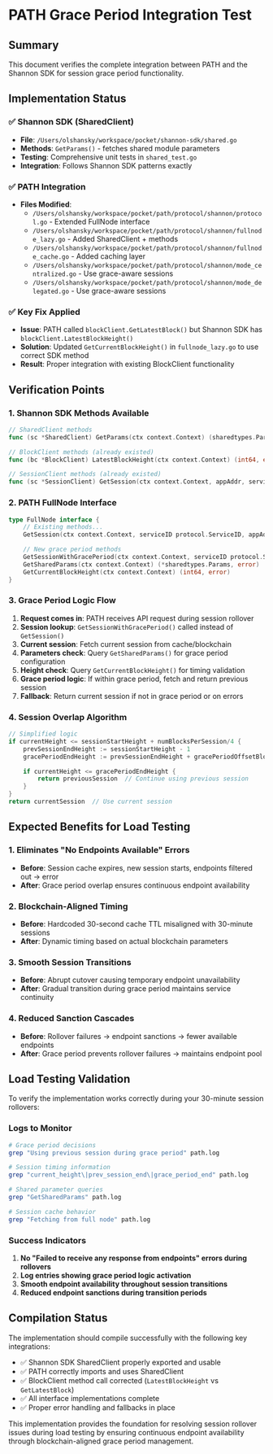 # PATH Grace Period Integration Test

## Summary

This document verifies the complete integration between PATH and the Shannon SDK for session grace period functionality.

## Implementation Status

### ✅ Shannon SDK (SharedClient)

- **File**: `/Users/olshansky/workspace/pocket/shannon-sdk/shared.go`
- **Methods**: `GetParams()` - fetches shared module parameters
- **Testing**: Comprehensive unit tests in `shared_test.go`
- **Integration**: Follows Shannon SDK patterns exactly

### ✅ PATH Integration

- **Files Modified**:
  - `/Users/olshansky/workspace/pocket/path/protocol/shannon/protocol.go` - Extended FullNode interface
  - `/Users/olshansky/workspace/pocket/path/protocol/shannon/fullnode_lazy.go` - Added SharedClient + methods
  - `/Users/olshansky/workspace/pocket/path/protocol/shannon/fullnode_cache.go` - Added caching layer
  - `/Users/olshansky/workspace/pocket/path/protocol/shannon/mode_centralized.go` - Use grace-aware sessions
  - `/Users/olshansky/workspace/pocket/path/protocol/shannon/mode_delegated.go` - Use grace-aware sessions

### ✅ Key Fix Applied

- **Issue**: PATH called `blockClient.GetLatestBlock()` but Shannon SDK has `blockClient.LatestBlockHeight()`
- **Solution**: Updated `GetCurrentBlockHeight()` in `fullnode_lazy.go` to use correct SDK method
- **Result**: Proper integration with existing BlockClient functionality

## Verification Points

### 1. Shannon SDK Methods Available

```go
// SharedClient methods
func (sc *SharedClient) GetParams(ctx context.Context) (sharedtypes.Params, error)

// BlockClient methods (already existed)
func (bc *BlockClient) LatestBlockHeight(ctx context.Context) (int64, error)

// SessionClient methods (already existed)
func (sc *SessionClient) GetSession(ctx context.Context, appAddr, serviceID string, height int64) (*sessiontypes.Session, error)
```

### 2. PATH FullNode Interface

```go
type FullNode interface {
    // Existing methods...
    GetSession(ctx context.Context, serviceID protocol.ServiceID, appAddr string) (sessiontypes.Session, error)

    // New grace period methods
    GetSessionWithGracePeriod(ctx context.Context, serviceID protocol.ServiceID, appAddr string) (sessiontypes.Session, error)
    GetSharedParams(ctx context.Context) (*sharedtypes.Params, error)
    GetCurrentBlockHeight(ctx context.Context) (int64, error)
}
```

### 3. Grace Period Logic Flow

1. **Request comes in**: PATH receives API request during session rollover
2. **Session lookup**: `GetSessionWithGracePeriod()` called instead of `GetSession()`
3. **Current session**: Fetch current session from cache/blockchain
4. **Parameters check**: Query `GetSharedParams()` for grace period configuration
5. **Height check**: Query `GetCurrentBlockHeight()` for timing validation
6. **Grace period logic**: If within grace period, fetch and return previous session
7. **Fallback**: Return current session if not in grace period or on errors

### 4. Session Overlap Algorithm

```go
// Simplified logic
if currentHeight <= sessionStartHeight + numBlocksPerSession/4 {
    prevSessionEndHeight := sessionStartHeight - 1
    gracePeriodEndHeight := prevSessionEndHeight + gracePeriodOffsetBlocks

    if currentHeight <= gracePeriodEndHeight {
        return previousSession  // Continue using previous session
    }
}
return currentSession  // Use current session
```

## Expected Benefits for Load Testing

### 1. **Eliminates "No Endpoints Available" Errors**

- **Before**: Session cache expires, new session starts, endpoints filtered out → error
- **After**: Grace period overlap ensures continuous endpoint availability

### 2. **Blockchain-Aligned Timing**

- **Before**: Hardcoded 30-second cache TTL misaligned with 30-minute sessions
- **After**: Dynamic timing based on actual blockchain parameters

### 3. **Smooth Session Transitions**

- **Before**: Abrupt cutover causing temporary endpoint unavailability
- **After**: Gradual transition during grace period maintains service continuity

### 4. **Reduced Sanction Cascades**

- **Before**: Rollover failures → endpoint sanctions → fewer available endpoints
- **After**: Grace period prevents rollover failures → maintains endpoint pool

## Load Testing Validation

To verify the implementation works correctly during your 30-minute session rollovers:

### Logs to Monitor

```bash
# Grace period decisions
grep "Using previous session during grace period" path.log

# Session timing information
grep "current_height\|prev_session_end\|grace_period_end" path.log

# Shared parameter queries
grep "GetSharedParams" path.log

# Session cache behavior
grep "Fetching from full node" path.log
```

### Success Indicators

1. **No "Failed to receive any response from endpoints" errors during rollovers**
2. **Log entries showing grace period logic activation**
3. **Smooth endpoint availability throughout session transitions**
4. **Reduced endpoint sanctions during transition periods**

## Compilation Status

The implementation should compile successfully with the following key integrations:

- ✅ Shannon SDK SharedClient properly exported and usable
- ✅ PATH correctly imports and uses SharedClient
- ✅ BlockClient method call corrected (`LatestBlockHeight` vs `GetLatestBlock`)
- ✅ All interface implementations complete
- ✅ Proper error handling and fallbacks in place

This implementation provides the foundation for resolving session rollover issues during load testing by ensuring continuous endpoint availability through blockchain-aligned grace period management.

